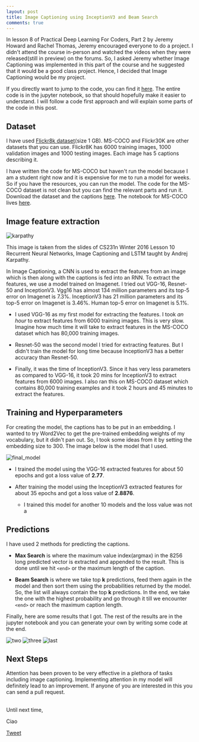 ```yaml
---
layout: post
title: Image Captioning using InceptionV3 and Beam Search
comments: true
---
```


In lesson 8 of Practical Deep Learning For Coders, Part 2 by Jeremy Howard and Rachel Thomas, Jeremy encouraged everyone to do a project. I didn't attend the course in-person and watched the videos when they were released(still in preview) on the forums. 
So, I asked Jeremy whether Image Captioning was implemented in this part of the course and he suggested that it would be a good class project. Hence, I decided that Image Captioning would be my project. 

If you directly want to jump to the code, you can find it <a href="https://github.com/yashk2810/Image-Captioning">here</a>.
The entire code is in the jupyter notebook, so that should hopefully make it easier to understand. I will follow a code first approach and will explain some parts of the code in this post.

## Dataset 

I have used <a href="https://illinois.edu/fb/sec/1713398">Flickr8k dataset</a>(size 1 GB). MS-COCO and Flickr30K are other datasets that you can use. Flickr8K has 6000 training images, 1000 validation images and 1000 testing images. Each image has 5 captions describing it.

I have written the code for MS-COCO but haven't run the model because I am a student right now and it is expensive for me to run a model for weeks. So if you have the resources, you can run the model. The code for the MS-COCO dataset is not clean but you can find the relevant parts and run it. Download the dataset and the captions <a href="http://mscoco.org/dataset/#download">here</a>. The notebook for MS-COCO lives <a href="https://www.dropbox.com/s/zpndo8pdknoqk5k/MS-COCO%20InceptionV3.ipynb">here</a>.

## Image feature extraction

![karpathy](https://raw.githubusercontent.com/yashk2810/yashk2810.github.io/master/images/karpathy.jpg "karpathy")

This image is taken from the slides of CS231n Winter 2016 Lesson 10 Recurrent Neural Networks, Image Captioning and LSTM taught by Andrej Karpathy.

In Image Captioning, a CNN is used to extract the features from an image which is then along with the captions is fed into an RNN. To extract the features, we use a model trained on Imagenet. I tried out VGG-16, Resnet-50 and InceptionV3. Vgg16 has almost 134 million parameters and its top-5 error on Imagenet is 7.3%. InceptionV3 has 21 million parameters and its top-5 error on Imagenet is 3.46%. Human top-5 error on Imagenet is 5.1%. 

* I used VGG-16 as my first model for extracting the features. I took *an hour* to extract features from 6000 training images. This is very slow. Imagine how much time it will take to extract features in the MS-COCO dataset which has 80,000 training images.

* Resnet-50 was the second model I tried for extracting features. But I didn't train the model for long time because InceptionV3 has a better accuracy than Resnet-50.

* Finally, it was the time of InceptionV3. Since it has very less parameters as compared to VGG-16, it took 20 mins for InceptionV3 to extract features from 6000 images. I also ran this on MS-COCO dataset which contains 80,000 training examples and it took 2 hours and 45 minutes to extract the features.

## Training and Hyperparameters

For creating the model, the captions has to be put in an embedding. I wanted to try Word2Vec to get the pre-trained embedding weights of my vocabulary, but it didn't pan out. So, I took some ideas from it by setting the embedding size to 300. The image below is the model that I used.

![final_model](https://raw.githubusercontent.com/yashk2810/yashk2810.github.io/master/images/final_model.jpg "final_model")

* I trained the model using the VGG-16 extracted features for about 50 epochs and got a loss value of **2.77**.

* After training the model using the InceptionV3 extracted features for about 35 epochs and got a loss value of **2.8876**. 
  * I trained this model for another 10 models and the loss value was not a

## Predictions

I have used 2 methods for predicting the captions.
* **Max Search** is where the maximum value index(argmax) in the 8256 long predicted vector is extracted and appended to the result. This is done until we hit `<end>` or the maximum length of the caption.

<script src="https://gist.github.com/yashk2810/5d7cdeca9d5bbf9d4e2b80d7a0d3d256.js"></script>

* **Beam Search** is where we take top **k** predictions, feed them again in the model and then sort them using the probabilities returned by the model. So, the list will always contain the top **k** predictions. In the end, we take the one with the highest probability and go through it till we encounter `<end>` or reach the maximum caption length. 

<script src="https://gist.github.com/yashk2810/f14671f6ad2453d6b7fe029095bfeb84.js"></script>

Finally, here are some results that I got. The rest of the results are in the jupyter notebook and you can generate your own by writing some code at the end.

![two](https://raw.githubusercontent.com/yashk2810/yashk2810.github.io/master/images/first%202%20images.jpeg "two")
![three](https://raw.githubusercontent.com/yashk2810/yashk2810.github.io/master/images/3%20images.jpeg "three")
![last](https://raw.githubusercontent.com/yashk2810/yashk2810.github.io/master/images/last.jpeg "last")


## Next Steps

Attention has been proven to be very effective in a plethora of tasks including image captioning. Implementing attention in my model will definitely lead to an improvement. If anyone of you are interested in this you can send a pull request. 

<br />
Until next time,

Ciao

<a href="https://twitter.com/share" class="twitter-share-button" data-size="large" data-text="Check out this AWESOME article" data-lang="en" data-show-count="false">Tweet</a><script async src="//platform.twitter.com/widgets.js" charset="utf-8"></script>
